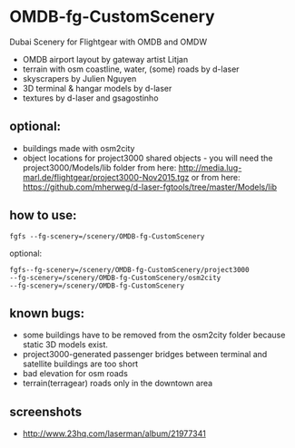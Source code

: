 # OMDB-fg-CustomScenery
Dubai Scenery for Flightgear with OMDB and OMDW

* OMDB airport layout by gateway artist Litjan
* terrain with osm coastline, water, (some) roads by d-laser
* skyscrapers by Julien Nguyen
* 3D terminal & hangar models by d-laser
* textures by d-laser and gsagostinho


## optional: 

* buildings made with osm2city
* object locations for project3000 shared objects - you will need the project3000/Models/lib folder from here:
http://media.lug-marl.de/flightgear/project3000-Nov2015.tgz or from here:  
https://github.com/mherweg/d-laser-fgtools/tree/master/Models/lib


## how to use:

    fgfs --fg-scenery=/scenery/OMDB-fg-CustomScenery

optional:


    fgfs--fg-scenery=/scenery/OMDB-fg-CustomScenery/project3000  
    --fg-scenery=/scenery/OMDB-fg-CustomScenery/osm2city    
    --fg-scenery=/scenery/OMDB-fg-CustomScenery


## known bugs:
* some buildings have to be removed from the osm2city folder because static 3D models exist.
* project3000-generated passenger bridges between terminal and satellite buildings are too short
* bad elevation for osm roads
* terrain(terragear) roads only in the downtown area

## screenshots
* http://www.23hq.com/laserman/album/21977341





